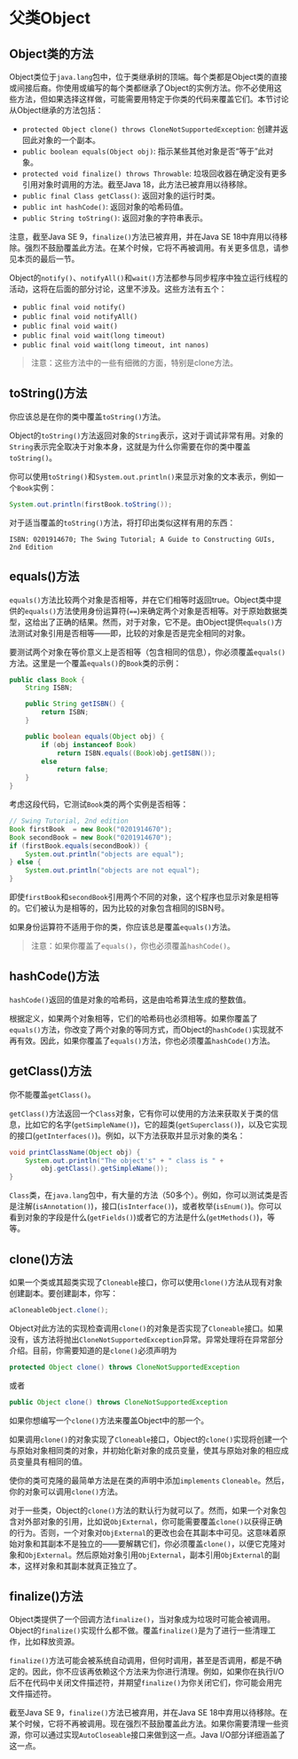 # 父类Object

## Object类的方法

Object类位于`java.lang`包中，位于类继承树的顶端。每个类都是Object类的直接或间接后裔。你使用或编写的每个类都继承了Object的实例方法。你不必使用这些方法，但如果选择这样做，可能需要用特定于你类的代码来覆盖它们。本节讨论从Object继承的方法包括：

- `protected Object clone() throws CloneNotSupportedException`: 创建并返回此对象的一个副本。
- `public boolean equals(Object obj)`: 指示某些其他对象是否“等于”此对象。
- `protected void finalize() throws Throwable`: 垃圾回收器在确定没有更多引用对象时调用的方法。截至Java 18，此方法已被弃用以待移除。
- `public final Class getClass()`: 返回对象的运行时类。
- `public int hashCode()`: 返回对象的哈希码值。
- `public String toString()`: 返回对象的字符串表示。

注意，截至Java SE 9，`finalize()`方法已被弃用，并在Java SE 18中弃用以待移除。强烈不鼓励覆盖此方法。在某个时候，它将不再被调用。有关更多信息，请参见本页的最后一节。

Object的`notify()`、`notifyAll()`和`wait()`方法都参与同步程序中独立运行线程的活动，这将在后面的部分讨论，这里不涉及。这些方法有五个：

- `public final void notify()`
- `public final void notifyAll()`
- `public final void wait()`
- `public final void wait(long timeout)`
- `public final void wait(long timeout, int nanos)`

> 注意：这些方法中的一些有细微的方面，特别是clone方法。

## toString()方法

你应该总是在你的类中覆盖`toString()`方法。

Object的`toString()`方法返回对象的`String`表示，这对于调试非常有用。对象的`String`表示完全取决于对象本身，这就是为什么你需要在你的类中覆盖`toString()`。

你可以使用`toString()`和`System.out.println()`来显示对象的文本表示，例如一个`Book`实例：

```java
System.out.println(firstBook.toString());
```

对于适当覆盖的`toString()`方法，将打印出类似这样有用的东西：

```
ISBN: 0201914670; The Swing Tutorial; A Guide to Constructing GUIs, 2nd Edition
```

## equals()方法

`equals()`方法比较两个对象是否相等，并在它们相等时返回true。Object类中提供的`equals()`方法使用身份运算符(`==`)来确定两个对象是否相等。对于原始数据类型，这给出了正确的结果。然而，对于对象，它不是。由Object提供`equals()`方法测试对象引用是否相等——即，比较的对象是否是完全相同的对象。

要测试两个对象在等价意义上是否相等（包含相同的信息），你必须覆盖`equals()`方法。这里是一个覆盖`equals()`的`Book`类的示例：

```java
public class Book {
    String ISBN;

    public String getISBN() {
        return ISBN;
    }

    public boolean equals(Object obj) {
        if (obj instanceof Book)
            return ISBN.equals((Book)obj.getISBN());
        else
            return false;
    }
}
```

考虑这段代码，它测试`Book`类的两个实例是否相等：

```java
// Swing Tutorial, 2nd edition
Book firstBook  = new Book("0201914670");
Book secondBook = new Book("0201914670");
if (firstBook.equals(secondBook)) {
    System.out.println("objects are equal");
} else {
    System.out.println("objects are not equal");
}
```

即使`firstBook`和`secondBook`引用两个不同的对象，这个程序也显示对象是相等的。它们被认为是相等的，因为比较的对象包含相同的ISBN号。

如果身份运算符不适用于你的类，你应该总是覆盖`equals()`方法。

> 注意：如果你覆盖了`equals()`，你也必须覆盖`hashCode()`。

## hashCode()方法

`hashCode()`返回的值是对象的哈希码，这是由哈希算法生成的整数值。

根据定义，如果两个对象相等，它们的哈希码也必须相等。如果你覆盖了`equals()`方法，你改变了两个对象的等同方式，而Object的`hashCode()`实现就不再有效。因此，如果你覆盖了`equals()`方法，你也必须覆盖`hashCode()`方法。

## getClass()方法

你不能覆盖`getClass()`。

`getClass()`方法返回一个`Class`对象，它有你可以使用的方法来获取关于类的信息，比如它的名字(`getSimpleName()`)，它的超类(`getSuperclass()`)，以及它实现的接口(`getInterfaces()`)。例如，以下方法获取并显示对象的类名：

```java
void printClassName(Object obj) {
    System.out.println("The object's" + " class is " +
        obj.getClass().getSimpleName());
}
```

`Class`类，在`java.lang`包中，有大量的方法（50多个）。例如，你可以测试类是否是注解(`isAnnotation()`)，接口(`isInterface()`)，或者枚举(`isEnum()`)。你可以看到对象的字段是什么(`getFields()`)或者它的方法是什么(`getMethods()`)，等等。

## clone()方法

如果一个类或其超类实现了`Cloneable`接口，你可以使用`clone()`方法从现有对象创建副本。要创建副本，你写：

```java
aCloneableObject.clone();
```

Object对此方法的实现检查调用`clone()`的对象是否实现了`Cloneable`接口。如果没有，该方法将抛出`CloneNotSupportedException`异常。异常处理将在异常部分介绍。目前，你需要知道的是`clone()`必须声明为

```java
protected Object clone() throws CloneNotSupportedException
```

或者

```java
public Object clone() throws CloneNotSupportedException
```

如果你想编写一个`clone()`方法来覆盖Object中的那一个。

如果调用`clone()`的对象实现了`Cloneable`接口，Object的`clone()`实现将创建一个与原始对象相同类的对象，并初始化新对象的成员变量，使其与原始对象的相应成员变量具有相同的值。

使你的类可克隆的最简单方法是在类的声明中添加`implements` `Cloneable`。然后，你的对象可以调用`clone()`方法。

对于一些类，Object的`clone()`方法的默认行为就可以了。然而，如果一个对象包含对外部对象的引用，比如说`ObjExternal`，你可能需要覆盖`clone()`以获得正确的行为。否则，一个对象对`ObjExternal`的更改也会在其副本中可见。这意味着原始对象和其副本不是独立的——要解耦它们，你必须覆盖`clone()`，以便它克隆对象和`ObjExternal`。然后原始对象引用`ObjExternal`，副本引用`ObjExternal`的副本，这样对象和其副本就真正独立了。

## finalize()方法

Object类提供了一个回调方法`finalize()`，当对象成为垃圾时可能会被调用。Object的`finalize()`实现什么都不做。覆盖`finalize()`是为了进行一些清理工作，比如释放资源。

`finalize()`方法可能会被系统自动调用，但何时调用，甚至是否调用，都是不确定的。因此，你不应该再依赖这个方法来为你进行清理。例如，如果你在执行I/O后不在代码中关闭文件描述符，并期望`finalize()`为你关闭它们，你可能会用完文件描述符。

截至Java SE 9，`finalize()`方法已被弃用，并在Java SE 18中弃用以待移除。在某个时候，它将不再被调用。现在强烈不鼓励覆盖此方法。如果你需要清理一些资源，你可以通过实现`AutoCloseable`接口来做到这一点。Java I/O部分详细涵盖了这一点。


